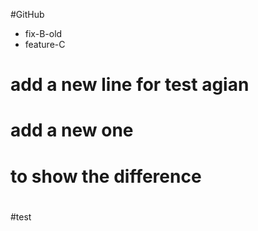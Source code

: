 #GitHub


- fix-B-old
- feature-C
# add a new line for test agian
# add     a new one
# to show the difference
#
#







#test
